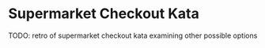 Supermarket Checkout Kata
=========================

TODO: retro of supermarket checkout kata examining other possible options
